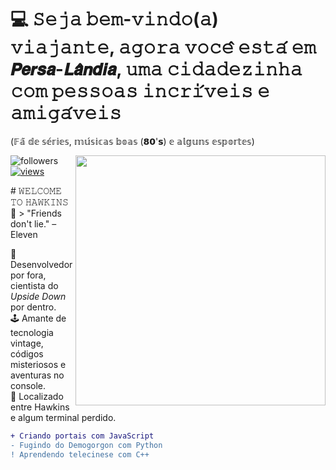 # 💻 𝚂𝚎𝚓𝚊 𝚋𝚎𝚖-𝚟𝚒𝚗𝚍𝚘(𝚊) 𝚟𝚒𝚊𝚓𝚊𝚗𝚝𝚎, 𝚊𝚐𝚘𝚛𝚊 𝚟𝚘𝚌𝚎̂ 𝚎𝚜𝚝𝚊́ 𝚎𝚖 𝙋𝙚𝙧𝙨𝙖-𝙇𝙖̂𝙣𝙙𝙞𝙖, 𝚞𝚖𝚊 𝚌𝚒𝚍𝚊𝚍𝚎𝚣𝚒𝚗𝚑𝚊 𝚌𝚘𝚖 𝚙𝚎𝚜𝚜𝚘𝚊𝚜 𝚒𝚗𝚌𝚛𝚒́𝚟𝚎𝚒𝚜 𝚎 𝚊𝚖𝚒𝚐𝚊́𝚟𝚎𝚒𝚜

(𝔽𝕒̃ 𝕕𝕖 𝕤𝕖́𝕣𝕚𝕖𝕤, 𝕞𝕦́𝕤𝕚𝕔𝕒𝕤 𝕓𝕠𝕒𝕤 (𝟴𝟬'𝘀) 𝕖 𝕒𝕝𝕘𝕦𝕟𝕤 𝕖𝕤𝕡𝕠𝕣𝕥𝕖𝕤)
                                                                                   
 <img align="right" alt="" src="https://media1.giphy.com/media/v1.Y2lkPTc5MGI3NjExa21qcjNhMWI2Y2FwajEzYnR3bG1hdzk5bHk3N3E2YXYwdGd5djQ5NCZlcD12MV9pbnRlcm5hbF9naWZfYnlfaWQmY3Q9Zw/9V8RorZtNTN8jf27k0/giphy.gif"  width="400px"/>
 <img alt="followers" title="Follow me on Github" src="https://custom-icon-badges.herokuapp.com/github/followers/Persa89?color=236ad3&labelColor=1155ba&style=for-the-badge&logo=person-add&label=Follow&logoColor=white"/></a>
  <a href="https://github.com/Persa89/Simple-View-Counter">
    <img alt="views" title="GitHub profile views" src="https://komarev.com/ghpvc/?username=Persa89&style=for-the-badge&color=lightgrey"/>
  </a>
</p>
# 𝚆𝙴𝙻𝙲𝙾𝙼𝙴 𝚃𝙾 𝙷𝙰𝚆𝙺𝙸𝙽𝚂 👾  
> "Friends don't lie." – Eleven

🧪 Desenvolvedor por fora, cientista do *Upside Down* por dentro.  
🕹️ Amante de tecnologia vintage, códigos misteriosos e aventuras no console.  
📍 Localizado entre Hawkins e algum terminal perdido.

```diff
+ Criando portais com JavaScript
- Fugindo do Demogorgon com Python
! Aprendendo telecinese com C++
